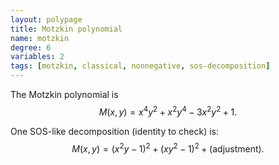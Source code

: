 ```yaml
---
layout: polypage
title: Motzkin polynomial
name: motzkin
degree: 6
variables: 2
tags: [motzkin, classical, nonnegative, sos-decomposition]
---
```


The Motzkin polynomial is
$$
M(x,y) = x^4 y^2 + x^2 y^4 - 3x^2 y^2 + 1.
$$

One SOS-like decomposition (identity to check) is:
$$
M(x,y) = (x^2y - 1)^2 + (xy^2 - 1)^2 + \text{(adjustment)}.
$$

<!-- add history, minimal number of squares, references, verification scripts, etc. -->
